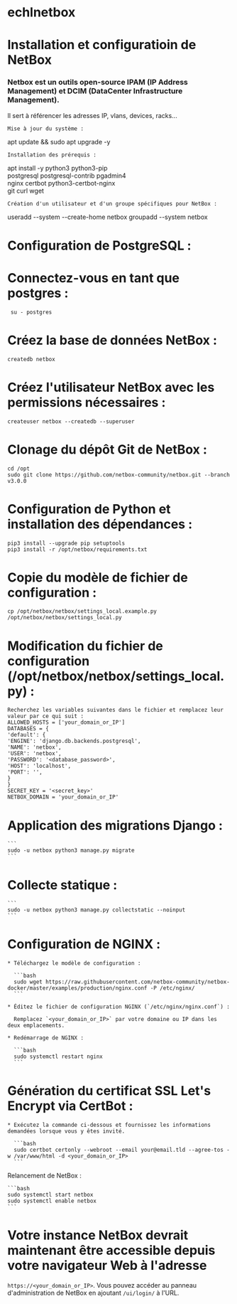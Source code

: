 # echlnetbox
# Installation et configuratioin de NetBox 
### Netbox est un outils open-source IPAM (IP Address Management) et DCIM (DataCenter Infrastructure Management).
Il sert à référencer les adresses IP, vlans, devices, racks...

    Mise à jour du système :

 apt update && sudo apt upgrade -y

    Installation des prérequis :

 apt install -y python3 python3-pip \
                   postgresql postgresql-contrib pgadmin4 \
                   nginx certbot python3-certbot-nginx \
                   git curl wget

    Création d'un utilisateur et d'un groupe spécifiques pour NetBox :

 useradd --system --create-home netbox
 groupadd --system netbox

 
  # Configuration de PostgreSQL :
  # Connectez-vous en tant que postgres :

     su - postgres

   #  Créez la base de données NetBox :

    createdb netbox

  # Créez l'utilisateur NetBox avec les permissions nécessaires :

    createuser netbox --createdb --superuser

  # Clonage du dépôt Git de NetBox :

    cd /opt
    sudo git clone https://github.com/netbox-community/netbox.git --branch v3.0.0

# Configuration de Python et installation des dépendances :

    pip3 install --upgrade pip setuptools
    pip3 install -r /opt/netbox/requirements.txt

# Copie du modèle de fichier de configuration :

    cp /opt/netbox/netbox/settings_local.example.py /opt/netbox/netbox/settings_local.py

# Modification du fichier de configuration (/opt/netbox/netbox/settings_local.py) :

    Recherchez les variables suivantes dans le fichier et remplacez leur valeur par ce qui suit :
    ALLOWED_HOSTS = ['your_domain_or_IP']
    DATABASES = {
    'default': {
    'ENGINE': 'django.db.backends.postgresql',
    'NAME': 'netbox',
    'USER': 'netbox',
    'PASSWORD': '<database_password>',
    'HOST': 'localhost',
    'PORT': '',
    }
    }
    SECRET_KEY = '<secret_key>'
    NETBOX_DOMAIN = 'your_domain_or_IP'

# Application des migrations Django :

    ```
    sudo -u netbox python3 manage.py migrate
    ```
# Collecte statique :

    ```
    sudo -u netbox python3 manage.py collectstatic --noinput
    ```

# Configuration de NGINX :

    * Téléchargez le modèle de configuration :

      ```bash
      sudo wget https://raw.githubusercontent.com/netbox-community/netbox-docker/master/examples/production/nginx.conf -P /etc/nginx/
      ```

    * Éditez le fichier de configuration NGINX (`/etc/nginx/nginx.conf`) :

      Remplacez `<your_domain_or_IP>` par votre domaine ou IP dans les deux emplacements.

    * Redémarrage de NGINX :

      ```bash
      sudo systemctl restart nginx
      ```

# Génération du certificat SSL Let's Encrypt via CertBot :

    * Exécutez la commande ci-dessous et fournissez les informations demandées lorsque vous y êtes invité.

      ```bash
      sudo certbot certonly --webroot --email your@email.tld --agree-tos -w /var/www/html -d <your_domain_or_IP>
      ```
Relancement de NetBox :

    ```bash
    sudo systemctl start netbox
    sudo systemctl enable netbox
    ```

# Votre instance NetBox devrait maintenant être accessible depuis votre navigateur Web à l'adresse
`https://<your_domain_or_IP>`. Vous pouvez accéder au panneau d'administration de NetBox en ajoutant `/ui/login/` à l'URL.
